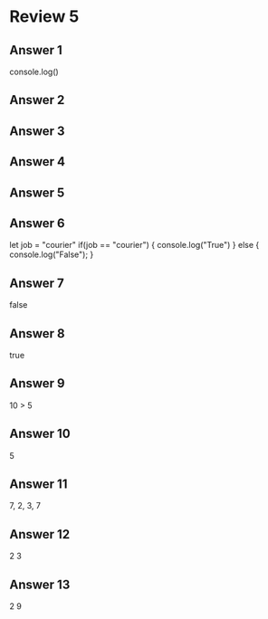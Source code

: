 # Review 5

## Answer 1
console.log()

## Answer 2


## Answer 3


## Answer 4


## Answer 5


## Answer 6
let job = "courier"
if(job == "courier") {
    console.log("True")
} else {
    console.log("False");
}

## Answer 7
false

## Answer 8
true

## Answer 9
10 > 5

## Answer 10
5

## Answer 11
7, 2, 3, 7

## Answer 12
2
3

## Answer 13
2
9
